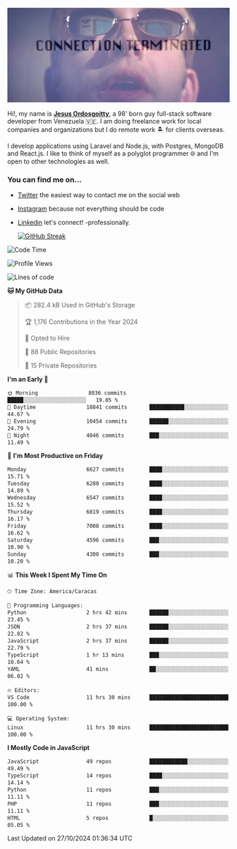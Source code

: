![hackers movie reference](./disconnected.jpg)

Hi!, my name is [**Jesus Ordosgoitty**](https://jodaz.dev), a 98' born guy full-stack software developer from Venezuela 🇻🇪. I am doing freelance work for local companies and organizations but I do remote work 🏝️ for clients overseas. 

I develop applications using Laravel and Node.js, with Postgres, MongoDB and React.js. I like to think of myself as a polyglot programmer 🌐 and I'm open to other technologies as well.

### You can find me on...

- [Twitter](https://twitter.com/jodaz_) the easiest way to contact me on the social web
- [Instagram](https://instagram.com/jodaz_) because not everything should be code
- [Linkedin](https://linkedin.com/in/jodaz) let's connect! -professionally.


    [![GitHub Streak](https://streak-stats.demolab.com?user=jodaz&theme=tokyonight)](https://git.io/streak-stats)

<!--START_SECTION:waka-->
![Code Time](http://img.shields.io/badge/Code%20Time-7%2C441%20hrs%2034%20mins-blue)

![Profile Views](http://img.shields.io/badge/Profile%20Views-0-blue)

![Lines of code](https://img.shields.io/badge/From%20Hello%20World%20I%27ve%20Written-82.5%20million%20lines%20of%20code-blue)

**🐱 My GitHub Data** 

> 📦 282.4 kB Used in GitHub's Storage 
 > 
> 🏆 1,176 Contributions in the Year 2024
 > 
> 💼 Opted to Hire
 > 
> 📜 88 Public Repositories 
 > 
> 🔑 15 Private Repositories 
 > 
**I'm an Early 🐤** 

```text
🌞 Morning                8036 commits        █████░░░░░░░░░░░░░░░░░░░░   19.05 % 
🌆 Daytime                18841 commits       ███████████░░░░░░░░░░░░░░   44.67 % 
🌃 Evening                10454 commits       ██████░░░░░░░░░░░░░░░░░░░   24.79 % 
🌙 Night                  4846 commits        ███░░░░░░░░░░░░░░░░░░░░░░   11.49 % 
```
📅 **I'm Most Productive on Friday** 

```text
Monday                   6627 commits        ████░░░░░░░░░░░░░░░░░░░░░   15.71 % 
Tuesday                  6280 commits        ████░░░░░░░░░░░░░░░░░░░░░   14.89 % 
Wednesday                6547 commits        ████░░░░░░░░░░░░░░░░░░░░░   15.52 % 
Thursday                 6819 commits        ████░░░░░░░░░░░░░░░░░░░░░   16.17 % 
Friday                   7008 commits        ████░░░░░░░░░░░░░░░░░░░░░   16.62 % 
Saturday                 4596 commits        ███░░░░░░░░░░░░░░░░░░░░░░   10.90 % 
Sunday                   4300 commits        ███░░░░░░░░░░░░░░░░░░░░░░   10.20 % 
```


📊 **This Week I Spent My Time On** 

```text
🕑︎ Time Zone: America/Caracas

💬 Programming Languages: 
Python                   2 hrs 42 mins       ██████░░░░░░░░░░░░░░░░░░░   23.45 % 
JSON                     2 hrs 37 mins       ██████░░░░░░░░░░░░░░░░░░░   22.82 % 
JavaScript               2 hrs 37 mins       ██████░░░░░░░░░░░░░░░░░░░   22.79 % 
TypeScript               1 hr 13 mins        ███░░░░░░░░░░░░░░░░░░░░░░   10.64 % 
YAML                     41 mins             ██░░░░░░░░░░░░░░░░░░░░░░░   06.02 % 

🔥 Editors: 
VS Code                  11 hrs 30 mins      █████████████████████████   100.00 % 

💻 Operating System: 
Linux                    11 hrs 30 mins      █████████████████████████   100.00 % 
```

**I Mostly Code in JavaScript** 

```text
JavaScript               49 repos            ████████████░░░░░░░░░░░░░   49.49 % 
TypeScript               14 repos            ████░░░░░░░░░░░░░░░░░░░░░   14.14 % 
Python                   11 repos            ███░░░░░░░░░░░░░░░░░░░░░░   11.11 % 
PHP                      11 repos            ███░░░░░░░░░░░░░░░░░░░░░░   11.11 % 
HTML                     5 repos             █░░░░░░░░░░░░░░░░░░░░░░░░   05.05 % 
```




 Last Updated on 27/10/2024 01:36:34 UTC
<!--END_SECTION:waka-->
